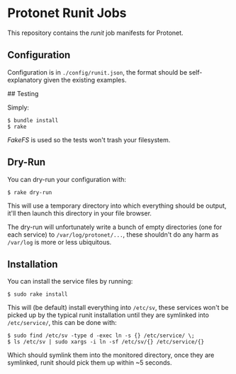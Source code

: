 # Protonet Runit Jobs

This repository contains the *runit* job manifests for Protonet.

## Configuration

Configuration is in `./config/runit.json`, the format should be
self-explanatory given the existing examples.

## Testing

Simply:

    $ bundle install
    $ rake

*FakeFS* is used so the tests won't trash your filesystem.

## Dry-Run

You can dry-run your configuration with:

    $ rake dry-run

This will use a temporary directory into which everything should be output,
it'll then launch this directory in your file browser.

The dry-run will unfortunately write a bunch of empty directories (one for
each service) to `/var/log/protonet/...`, these shouldn't do any harm as
`/var/log` is more or less ubiquitous.

## Installation

You can install the service files by running:

    $ sudo rake install

This will (be default) install everything into `/etc/sv`, these services won't
be picked up by the typical runit installation until they are symlinked into
`/etc/service/`, this can be done with:

    $ sudo find /etc/sv -type d -exec ln -s {} /etc/service/ \;
    $ ls /etc/sv | sudo xargs -i ln -sf /etc/sv/{} /etc/service/{}

Which should symlink them into the monitored directory, once they are
symlinked, runit should pick them up within ~5 seconds.
